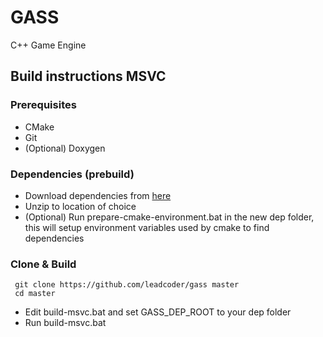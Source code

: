 # GASS
C++ Game Engine

## Build instructions MSVC
### Prerequisites
  - CMake
  - Git
  - (Optional) Doxygen
  
### Dependencies (prebuild)
  - Download dependencies from [here](https://www.dropbox.com/sh/ccvd9nfr3ef203g/AACfPrh5gLeGyMDkESLpG3E8a?dl=0)
  - Unzip to location of choice    
  - (Optional) Run prepare-cmake-environment.bat in the new dep folder, this will setup environment variables used by cmake to find dependencies

### Clone & Build
```
 git clone https://github.com/leadcoder/gass master
 cd master
```

- Edit build-msvc.bat and set GASS_DEP_ROOT to your dep folder
- Run build-msvc.bat
  
  
  
  
  
  
   
  
  
  
  

 



